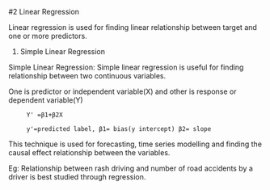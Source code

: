 #2 Linear Regression 


Linear regression is used for finding linear relationship between target  and one or more predictors.

1. Simple Linear Regression

Simple Linear Regression: Simple linear regression is useful for finding relationship between two continuous variables.

One is predictor or independent variable(X) and other is response or dependent variable(Y)

         Y' =β1+β2X                          

         y'=predicted label, β1= bias(y intercept) β2= slope

This technique is used for forecasting, time series modelling and finding the causal effect relationship between the variables.

Eg: Relationship between rash driving and number of road accidents by a driver is best studied through regression.
